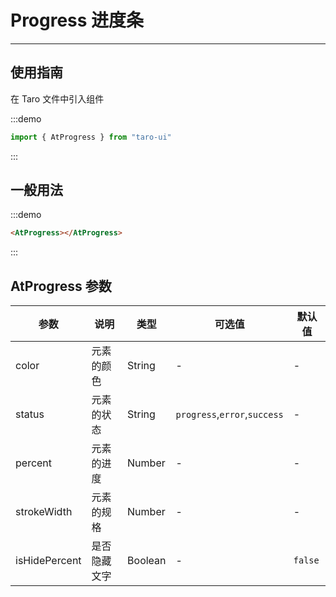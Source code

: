 # Progress 进度条

---

## 使用指南

在 Taro 文件中引入组件

:::demo

```js
import { AtProgress } from "taro-ui"
```

:::

## 一般用法

:::demo

```html
<AtProgress></AtProgress>
```

:::

## AtProgress 参数

| 参数          | 说明         | 类型    | 可选值                     | 默认值  |
| ------------- | ------------ | ------- | -------------------------- | ------- |
| color         | 元素的颜色   | String  | -                          | -       |
| status        | 元素的状态   | String  | `progress`,`error`,`success` | -       |
| percent       | 元素的进度   | Number  | -                          | -       |
| strokeWidth   | 元素的规格   | Number  | -                          | -       |
| isHidePercent | 是否隐藏文字 | Boolean | -                          | `false` |
